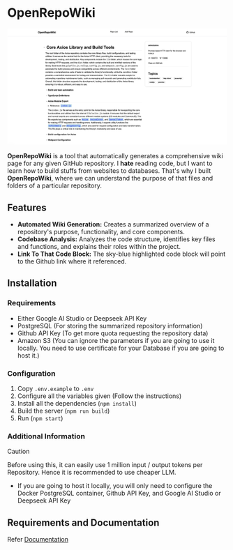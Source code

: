 
# OpenRepoWiki

![OpenRepoWiki Example Image](https://github.com/daeisbae/open-repo-wiki/blob/main/assets/openrepowiki.png)

**OpenRepoWiki** is a tool that automatically generates a comprehensive wiki page for any given GitHub repository. I **hate** reading code, but I want to learn how to build stuffs from websites to databases. That's why I built **OpenRepoWiki**, where we can understand the purpose of that files and folders of a particular repository.

## Features

- **Automated Wiki Generation:** Creates a summarized overview of a repository's purpose, functionality, and core components.
- **Codebase Analysis:** Analyzes the code structure, identifies key files and functions, and explains their roles within the project.
- **Link To That Code Block:** The sky-blue highlighted code block will point to the Github link where it referenced.

## Installation

### Requirements

- Either Google AI Studio or Deepseek API Key
- PostgreSQL (For storing the summarized repository information)
- Github API Key (To get more quota requesting the repository data)
- Amazon S3 (You can ignore the parameters if you are going to use it locally. You need to use certificate for your Database if you are going to host it.)

### Configuration

1. Copy `.env.example` to `.env`
2. Configure all the variables given (Follow the instructions)
3. Install all the dependencies (`npm install`)
4. Build the server (`npm run build`)
5. Run (`npm start`)

### Additional Information

> [!CAUTION]
> Before using this, it can easily use 1 million input / output tokens per Repository. Hence it is recommended to use cheaper LLM.

- If you are going to host it locally, you will only need to configure the Docker PostgreSQL container, Github API Key, and Google AI Studio or Deepseek API Key

## Requirements and Documentation

Refer [Documentation](https://github.com/daeisbae/open-repo-wiki/blob/main/docs/)
